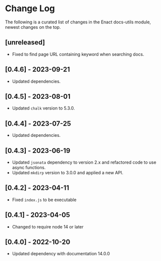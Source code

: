 # Change Log

The following is a curated list of changes in the Enact docs-utils module, newest changes on the top.

## [unreleased]

- Fixed to find page URL containing keyword when searching docs.

## [0.4.6] - 2023-09-21

- Updated dependencies.

## [0.4.5] - 2023-08-01

- Updated `chalk` version to 5.3.0.

## [0.4.4] - 2023-07-25

- Updated dependencies.

## [0.4.3] - 2023-06-19

- Updated `jsonata` dependency to version 2.x and refactored code to use async functions.
- Updated `mkdirp` version to 3.0.0 and applied a new API.

## [0.4.2] - 2023-04-11

- Fixed `index.js` to be executable

## [0.4.1] - 2023-04-05

- Changed to require node 14 or later

## [0.4.0] - 2022-10-20

- Updated dependency with documentation 14.0.0

